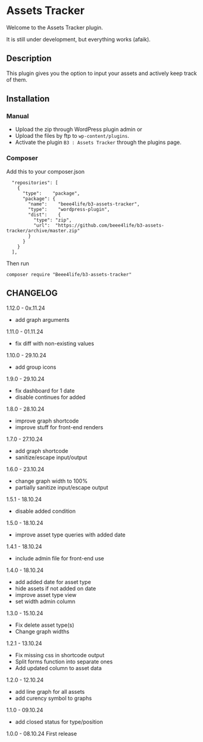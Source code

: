 # Assets Tracker

Welcome to the Assets Tracker plugin.

It is still under development, but everything works (afaik).

## Description

This plugin gives you the option to input your assets and actively keep track of them.

## Installation

### Manual
* Upload the zip through WordPress plugin admin or
* Upload the files by ftp to `wp-content/plugins`.
* Activate the plugin `B3 : Assets Tracker` through the plugins page.

### Composer
Add this to your composer.json
```
  "repositories": [
    {
      "type":    "package",
      "package": {
        "name":    "beee4life/b3-assets-tracker",
        "type":    "wordpress-plugin",
        "dist":    {
          "type": "zip",
          "url":  "https://github.com/beee4life/b3-assets-tracker/archive/master.zip"
        }
      }
    }
  ],
```

Then run
```
composer require "Beee4life/b3-assets-tracker"
```

## CHANGELOG

1.12.0 - 0x.11.24
* add graph arguments

1.11.0 - 01.11.24
* fix diff with non-existing values

1.10.0 - 29.10.24
* add group icons

1.9.0 - 29.10.24
* fix dashboard for 1 date
* disable continues for added

1.8.0 - 28.10.24
* improve graph shortcode
* improve stuff for front-end renders

1.7.0 - 27.10.24
* add graph shortcode
* sanitize/escape input/output

1.6.0 - 23.10.24
* change graph width to 100%
* partially sanitize input/escape output

1.5.1 - 18.10.24
* disable added condition

1.5.0 - 18.10.24
* improve asset type queries with added date

1.4.1 - 18.10.24
* include admin file for front-end use

1.4.0 - 18.10.24
* add added date for asset type
* hide assets if not added on date
* improve asset type view
* set width admin column

1.3.0 - 15.10.24
* Fix delete asset type(s)
* Change graph widths

1.2.1 - 13.10.24
* Fix missing css in shortcode output
* Split forms function into separate ones
* Add updated column to asset data

1.2.0 - 12.10.24
* add line graph for all assets
* add curency symbol to graphs

1.1.0 - 09.10.24
* add closed status for type/position

1.0.0 - 08.10.24
First release
